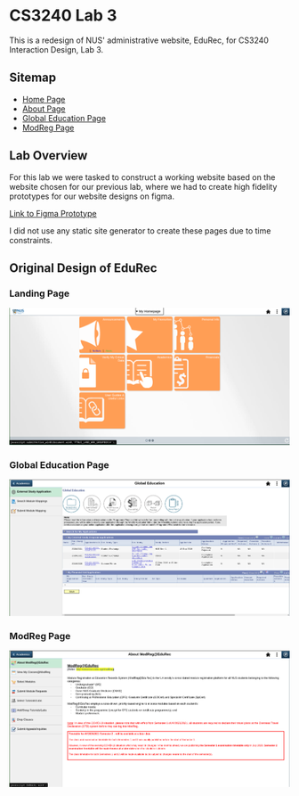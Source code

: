 # CS3240 Lab 3

This is a redesign of NUS' administrative website, EduRec, for CS3240 Interaction Design, Lab 3.

## Sitemap

* [Home Page](/landing.html)
* [About Page](/about.html)
* [Global Education Page](/global_education.html)
* [ModReg Page](/modreg.html) 

## Lab Overview

For this lab we were tasked to construct a working website based on the website chosen for our previous lab, where we had to create
high fidelity prototypes for our website designs on figma. 

[Link to Figma Prototype](https://www.figma.com/proto/FMun6ppVlsUrE6L2RoGAiM/CS3240-Assignment-2?node-id=2%3A2&scaling=scale-down)

I did not use any static site generator to create these pages due to time constraints. 

## Original Design of EduRec

### Landing Page
![Edurec Landing Page](./images/edurec-landing.png)

### Global Education Page
![Edurec Landing Page](./images/edurec-global-ed.png)

### ModReg Page
![Edurec Landing Page](./images/edurec-modreg.png)